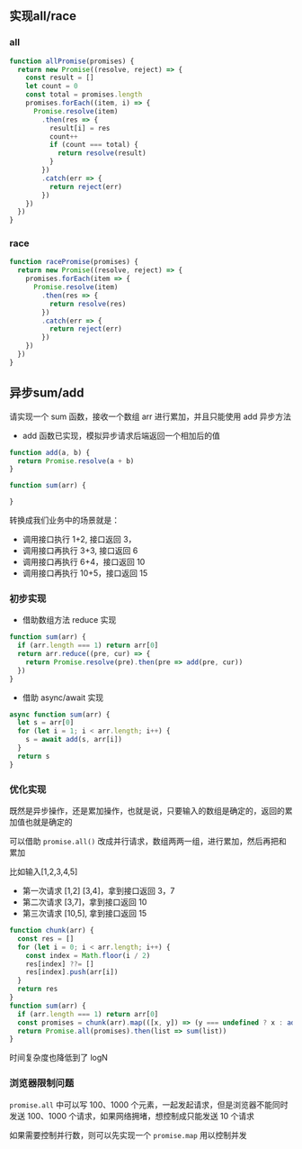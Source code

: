 ## 实现all/race

### all

```js
function allPromise(promises) {
  return new Promise((resolve, reject) => {
    const result = []
    let count = 0
    const total = promises.length
    promises.forEach((item, i) => {
      Promise.resolve(item)
        .then(res => {
          result[i] = res
          count++
          if (count === total) {
            return resolve(result)
          }
        })
        .catch(err => {
          return reject(err)
        })
    })
  })
}
```

### race

```js
function racePromise(promises) {
  return new Promise((resolve, reject) => {
    promises.forEach(item => {
      Promise.resolve(item)
        .then(res => {
          return resolve(res)
        })
        .catch(err => {
          return reject(err)
        })
    })
  })
}
```

## 异步sum/add

请实现一个 sum 函数，接收一个数组 arr 进行累加，并且只能使用 add 异步方法

- add 函数已实现，模拟异步请求后端返回一个相加后的值

```js
function add(a, b) {
  return Promise.resolve(a + b)
}

function sum(arr) {

}
```

转换成我们业务中的场景就是：

- 调用接口执行 1+2, 接口返回 3，
- 调用接口再执行 3+3, 接口返回 6
- 调用接口再执行 6+4，接口返回 10
- 调用接口再执行 10+5，接口返回 15

### 初步实现

- 借助数组方法 reduce 实现

```js
function sum(arr) {
  if (arr.length === 1) return arr[0]
  return arr.reduce((pre, cur) => {
    return Promise.resolve(pre).then(pre => add(pre, cur))
  })
}
```

- 借助 async/await 实现

```js
async function sum(arr) {
  let s = arr[0]
  for (let i = 1; i < arr.length; i++) {
    s = await add(s, arr[i])
  }
  return s
}
```

### 优化实现

既然是异步操作，还是累加操作，也就是说，只要输入的数组是确定的，返回的累加值也就是确定的

可以借助 `promise.all()` 改成并行请求，数组两两一组，进行累加，然后再把和累加

比如输入[1,2,3,4,5]

- 第一次请求 [1,2] [3,4]，拿到接口返回 3，7
- 第二次请求 [3,7]，拿到接口返回 10
- 第三次请求 [10,5], 拿到接口返回 15

```js
function chunk(arr) {
  const res = []
  for (let i = 0; i < arr.length; i++) {
    const index = Math.floor(i / 2)
    res[index] ??= []
    res[index].push(arr[i])
  }
  return res
}
function sum(arr) {
  if (arr.length === 1) return arr[0]
  const promises = chunk(arr).map(([x, y]) => (y === undefined ? x : add(x, y)))
  return Promise.all(promises).then(list => sum(list))
}
```

时间复杂度也降低到了 logN

### 浏览器限制问题

`promise.all` 中可以写 100、1000 个元素，一起发起请求，但是浏览器不能同时发送 100、1000 个请求，如果网络拥堵，想控制成只能发送 10 个请求

如果需要控制并行数，则可以先实现一个 `promise.map` 用以控制并发

